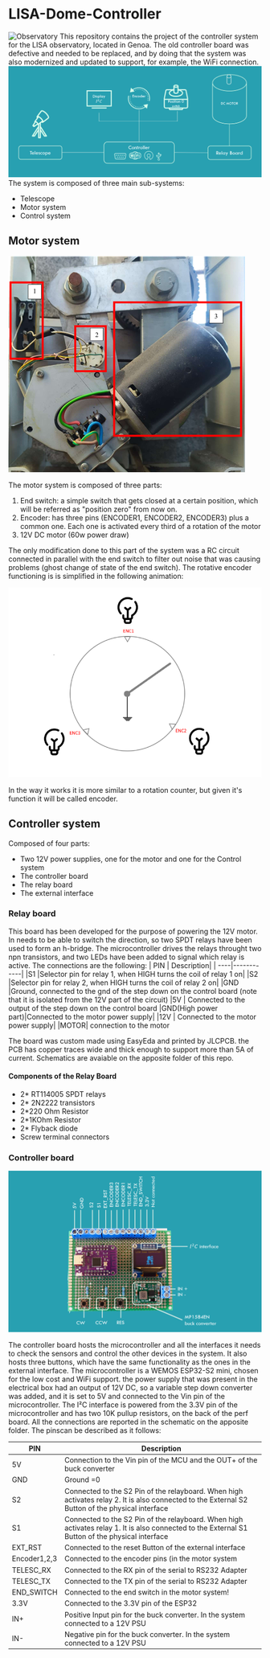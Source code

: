 # LISA-Dome-Controller
![Observatory](https://github.com/castagnoemanuele/LISA-Dome-Controller/blob/main/Assets/LISA_Observatory)
This repository contains the project of the controller system for the LISA observatory, located in Genoa. The old controller board was defective and needed to be replaced, and by doing that the system was also modernized and updated to support, for example, the WiFi connection. 
![Diagram](https://github.com/castagnoemanuele/LISA-Dome-Controller/blob/main/Assets/System%20Diagram.png)
The system is composed of three main sub-systems:
* Telescope
* Motor system
* Control system



## Motor system
![Motor System](https://github.com/castagnoemanuele/LISA-Dome-Controller/blob/main/Assets/MotorSubSystem.png)

The motor system is composed of three parts:
1. End switch: a simple switch that gets closed at a certain position, which will be referred as "position zero" from now on.
2. Encoder: has three pins (ENCODER1, ENCODER2, ENCODER3) plus a common one. Each one is activated every third of a rotation of the motor
3. 12V DC motor (60w power draw)

The only modification done to this part of the system was a RC circuit connected in parallel with the end switch to filter out noise that was causing problems (ghost change of state of the end switch).
The rotative encoder functioning is is simplified in the following animation:

![Encoder_rotation](https://github.com/castagnoemanuele/LISA-Dome-Controller/blob/main/Assets/EncoderDiagram.gif)

In the way it works it is more similar to a rotation counter, but given it's function it will be called encoder.


## Controller system
Composed of four parts:
* Two 12V power supplies, one for the motor and one for the Control system
* The controller board
* The relay board
* The external interface

### Relay board
This board has been developed for the purpose of powering the 12V motor. In needs to be able to switch the direction, so two SPDT relays have been used to form an h-bridge. The microcontroller drives the relays throught two npn transistors, and two LEDs have been added to signal which relay is active. The connections are the following:
| PIN | Description|
| ----|------------|
|S1   |Selector pin for relay 1, when HIGH turns the coil of relay 1 on|
|S2   |Selector pin for relay 2, when HIGH turns the coil of relay 2 on|
|GND  |Ground, connected to the gnd of the step down on the control board (note that it is isolated from the 12V part of the circuit) 
|5V   | Connected to the output of the step down on the control board
|GND(High power part)|Connected to the motor power supply|
|12V | Connected to the motor power supply|
|MOTOR| connection to the motor

The board was custom made using EasyEda and printed by JLCPCB. the PCB has copper traces wide and thick enough to support more than 5A of current. Schematics are avaiable on the apposite folder of this repo.

#### Components of the Relay Board
* 2* RT114005 SPDT relays
* 2* 2N2222 transistors
* 2*220 Ohm Resistor
* 2*1KOhm Resistor
* 2* Flyback diode
* Screw terminal connectors



### Controller board
![Controller Board Diagram](https://github.com/castagnoemanuele/LISA-Dome-Controller/blob/main/Assets/ControllerBoard.png)

The controller board hosts the microcontroller and all the interfaces it needs to check the sensors and control the other devices in the system. It also hosts three buttons, which have the same functionality as the ones in the external interface. The microcontroller is a WEMOS ESP32-S2 mini, chosen for the low cost and WiFi support.
the power supply that was present in the electrical box had an output of 12V DC, so a variable step down converter was added, and it is set to 5V and connected to the Vin pin of the microcontroller. 
The I²C interface is powered from the 3.3V pin of the microcontroller and has two 10K pullup resistors, on the back of the perf board.
All the connections are reported in the schematic on the apposite folder. The pinscan be described as it follows:

| PIN | Description|
| ----|------------|
|5V| Connection to the Vin pin of the MCU and the OUT+ of the buck converter|
|GND| Ground =0|
|S2 | Connected to the S2 Pin of the relayboard. When high activates relay 2. It is also connected to the External S2 Button of the physical interface|
|S1 | Connected to the S2 Pin of the relayboard. When high activates relay 1. It is also connected to the External S1 Button of the physical interface|
|EXT_RST| Connected to the reset Button of the external interface
|Encoder1,2,3| Connected to the encoder pins (in the motor system|
|TELESC_RX| Connected to the RX pin of the serial to RS232 Adapter|
|TELESC_TX| Connected to the TX pin of the serial to RS232 Adapter|
|END_SWITCH| Connected to the end switch in the motor system!
|3.3V| Connected to the 3.3V pin of the ESP32|
|IN+| Positive Input pin for the buck converter. In the system connected to a 12V PSU|
|IN-| Negative pin for the buck converter. In the system connected to a 12V PSU|




